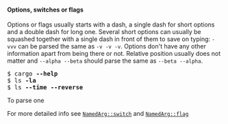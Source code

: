 #### Options, switches or flags

Options or flags usually starts with a dash, a single dash for short options and a double dash for
long one. Several short options can usually be squashed together with a single dash in front of
them to save on typing: `-vvv` can be parsed the same as `-v -v -v`. Options don't have any
other information apart from being there or not. Relative position usually does not matter and
`--alpha --beta` should parse the same as `--beta --alpha`.

<div class="code-wrap">
<pre>
$ cargo <span style="font-weight: bold">--help</span>
$ ls <span style="font-weight: bold">-la</span>
$ ls <span style="font-weight: bold">--time --reverse</span>
</pre>
</div>

To parse one


For more detailed info see [`NamedArg::switch`](NamedArg::switch) and
[`NamedArg::flag`](NamedArg::flag)
